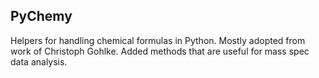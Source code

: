 PyChemy 
-----------

Helpers for handling chemical formulas in Python. Mostly adopted from work of
Christoph Gohlke. Added methods that are useful for mass spec data analysis.


